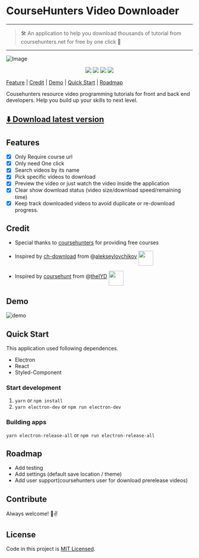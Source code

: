 # CourseHunters Video Downloader

---

> 🛠 An application to help you download thousands of tutorial from coursehunters.net for free by one click 💪

---

![Image](https://i.imgur.com/5nqdJy0.png)

<p align="center">
  <img src="https://img.shields.io/github/release/qiandongyq/coursehunters-video-downloader.svg" />
  <img src="https://img.shields.io/github/downloads/qiandongyq/coursehunters-video-downloader/total.svg" />
  <img src="https://img.shields.io/github/license/qiandongyq/coursehunters-video-downloader.svg" />
  <img src="https://img.shields.io/github/stars/qiandongyq/coursehunters-video-downloader.svg?style=social" />
</p>

[Feature](#Features) | [Credit](#Credit) | [Demo](#Demo) | [Quick Start](#Quick-Start) | [Roadmap](#Roadmap)

Cousehunters resource video programming tutorials for front and back end developers. Help you build up your skills to next level.

## [⬇️ Download latest version](https://github.com/qiandongyq/coursehunters-downloader/releases/latest)

## Features

- [x] Only Require course url
- [x] Only need One click
- [x] Search videos by its name
- [x] Pick specific videos to download
- [x] Preview the video or just watch the video inside the application
- [x] Clear show download status (video size/download speed/remaining time)
- [x] Keep track downloaded videos to avoid duplicate or re-download progress.

## Credit

- Special thanks to [coursehunters](https://coursehunters.net/) for providing free courses

- Inspired by [ch-download](https://github.com/alekseylovchikov/ch-download) from @[alekseylovchikov](https://github.com/alekseylovchikov) <img align="middle" width="40" height="40" src="https://avatars2.githubusercontent.com/u/2079591?s=400&v=4">

- Inspired by [coursehunt](https://github.com/theIYD/coursehunt) from @[theIYD](https://github.com/theIYD/coursehunt) <img align="middle" width="40" height="40" src="https://avatars3.githubusercontent.com/u/10477827?s=400&v=4">

## Demo

![demo](https://i.imgur.com/A2EHTvu.gif)

## Quick Start

This application used following dependences.

- Electron
- React
- Styled-Component

### Start development

1. `yarn` or `npm install`
2. `yarn electron-dev` or `npm run electron-dev`

### Building apps

`yarn electron-release-all` or `npm run electron-release-all`

## Roadmap

- Add testing
- Add settings (default save location / theme)
- Add user support(coursehunters user for download prerelease videos)

## Contribute

Always welcome! 🤘✌️

## License

Code in this project is [MIT Licensed](https://opensource.org/licenses/MIT).
